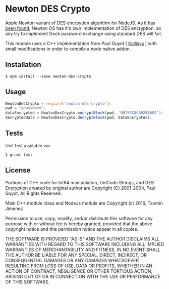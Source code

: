 # Newton DES Crypto

Apple Newton variant of DES encrpytion algorithm for NodeJS. [As it has been found](http://newtontalk.newtontalk.narkive.com/U6dNGqJw/newton-dock-password), Newton OS has it's own implementation of DES encryption, so any try to implement Dock password exchange using standard DES will fail.

This module uses a C++ implementation from Paul Guyot ( [Kallisys](http://www.kallisys.com) )  with small modifications in order to compile a node native addon.

## Installation

```
$ npm install --save newton-des-crypto
```

## Usage

```js
NewtonDesCrypto = require('newton-des-crypto');
pwd = "apassword";
dataEncrypted = NewtonDesCrypto.encryptBlock(pwd, '00783C8C002BB602'); 
decryptedData = NewtonDesCrypto.decryptBlock(pwd, dataEncrypted);
```

## Tests

Unit test available via:
```
$ grunt test
```

## License

Portions of C++ code for Int64 manipulation, UniCode Strings, and DES Encryption created by original author are Copyright (C) 2001-2004, Paul Guyot. All Rights Reserved.

Main C++ module class and NodeJs module are 
Copyright (c) 2016, Txomin Jimenez

Permission to use, copy, modify, and/or distribute this software for any purpose with or without fee is hereby granted, provided that the above copyright notice and this permission notice appear in all copies.

THE SOFTWARE IS PROVIDED "AS IS" AND THE AUTHOR DISCLAIMS ALL WARRANTIES WITH REGARD TO THIS SOFTWARE INCLUDING ALL IMPLIED WARRANTIES OF MERCHANTABILITY AND FITNESS. IN NO EVENT SHALL THE AUTHOR BE LIABLE FOR ANY SPECIAL, DIRECT, INDIRECT, OR CONSEQUENTIAL DAMAGES OR ANY DAMAGES WHATSOEVER RESULTING FROM LOSS OF USE, DATA OR PROFITS, WHETHER IN AN ACTION OF CONTRACT, NEGLIGENCE OR OTHER TORTIOUS ACTION, ARISING OUT OF OR IN CONNECTION WITH THE USE OR PERFORMANCE OF THIS SOFTWARE.
